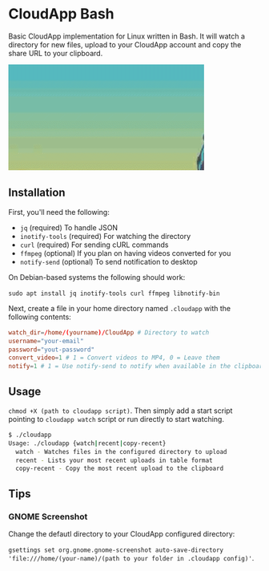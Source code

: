 # CloudApp Bash

Basic CloudApp implementation for Linux written in Bash. It will watch a directory for new files, upload to your CloudApp account and copy the share URL to your clipboard.

![Sample](sample.gif?raw=true "Sample")

## Installation

First, you'll need the following:

+ `jq` (required) To handle JSON
+ `inotify-tools` (required) For watching the directory
+ `curl` (required) For sending cURL commands
+ `ffmpeg` (optional) If you plan on having videos converted for you
+ `notify-send` (optional) To send notification to desktop

On Debian-based systems the following should work:

`sudo apt install jq inotify-tools curl ffmpeg libnotify-bin`

Next, create a file in your home directory named `.cloudapp` with the following contents:

```conf
watch_dir=/home/(yourname)/CloudApp # Directory to watch
username="your-email"
password="yout-password"
convert_video=1 # 1 = Convert videos to MP4, 0 = Leave them
notify=1 # 1 = Use notify-send to notify when available in the clipboard.
```

## Usage

`chmod +X (path to cloudapp script)`. Then simply add a start script pointing to `cloudapp watch` script or run directly to start watching.

```bash
$ ./cloudapp 
Usage: ./cloudapp {watch|recent|copy-recent}
  watch - Watches files in the configured directory to upload
  recent - Lists your most recent uploads in table format
  copy-recent - Copy the most recent upload to the clipboard
```

## Tips

### GNOME Screenshot

Change the defautl directory to your CloudApp configured directory:

`gsettings set org.gnome.gnome-screenshot auto-save-directory 'file:///home/(your-name)/(path to your folder in .cloudapp config)'`.
